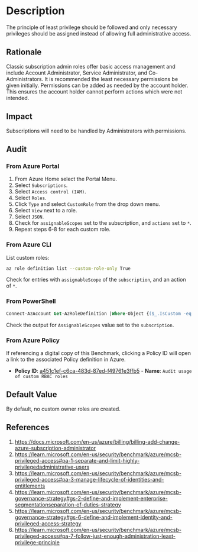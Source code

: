 # Description

The principle of least privilege should be followed and only necessary privileges should be assigned instead of allowing full administrative access.

## Rationale

Classic subscription admin roles offer basic access management and include Account Administrator, Service Administrator, and Co-Administrators. It is recommended the least necessary permissions be given initially. Permissions can be added as needed by the account holder. This ensures the account holder cannot perform actions which were not intended.

## Impact

Subscriptions will need to be handled by Administrators with permissions.

## Audit

### From Azure Portal

1. From Azure Home select the Portal Menu.
2. Select `Subscriptions`.
3. Select `Access control (IAM)`.
4. Select `Roles`.
5. Click `Type` and select `CustomRole` from the drop down menu.
6. Select `View` next to a role.
7. Select `JSON`.
8. Check for `assignableScopes` set to the subscription, and `actions` set to `*`.
9. Repeat steps 6-8 for each custom role.

### From Azure CLI

List custom roles:

```sh
az role definition list --custom-role-only True
```

Check for entries with `assignableScope` of the `subscription`, and an action of `*`.

### From PowerShell

```ps
Connect-AzAccount Get-AzRoleDefinition |Where-Object {($_.IsCustom -eq $true) -and ($_.Actions.contains('*'))}
```

Check the output for `AssignableScopes` value set to the `subscription`.

### From Azure Policy

If referencing a digital copy of this Benchmark, clicking a Policy ID will open a link to the associated Policy definition in Azure.

- **Policy ID**: [a451c1ef-c6ca-483d-87ed-f49761e3ffb5](https://portal.azure.com/#view/Microsoft_Azure_Policy/PolicyDetailBlade/definitionId/%2Fproviders%2FMicrosoft.Authorization%2FpolicyDefinitions%2Fa451c1ef-c6ca-483d-87ed-f49761e3ffb5) - **Name**: `Audit usage of custom RBAC roles`

## Default Value

By default, no custom owner roles are created.

## References

1. <https://docs.microsoft.com/en-us/azure/billing/billing-add-change-azure-subscription-administrator>
2. <https://learn.microsoft.com/en-us/security/benchmark/azure/mcsb-privileged-access#pa-1-separate-and-limit-highly-privilegedadministrative-users>
3. <https://learn.microsoft.com/en-us/security/benchmark/azure/mcsb-privileged-access#pa-3-manage-lifecycle-of-identities-and-entitlements>
4. <https://learn.microsoft.com/en-us/security/benchmark/azure/mcsb-governance-strategy#gs-2-define-and-implement-enterprise-segmentationseparation-of-duties-strategy>
5. <https://learn.microsoft.com/en-us/security/benchmark/azure/mcsb-governance-strategy#gs-6-define-and-implement-identity-and-privileged-access-strategy>
6. <https://learn.microsoft.com/en-us/security/benchmark/azure/mcsb-privileged-access#pa-7-follow-just-enough-administration-least-privilege-principle>
